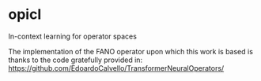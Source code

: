 # opicl
In-context learning for operator spaces

The implementation of the FANO operator upon which this work is based is thanks to the
code gratefully provided in: https://github.com/EdoardoCalvello/TransformerNeuralOperators/